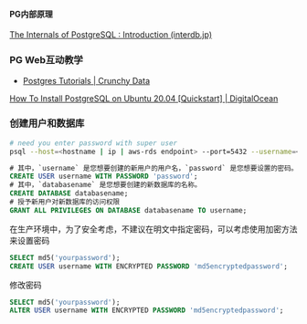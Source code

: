 #### PG内部原理

[The Internals of PostgreSQL : Introduction (interdb.jp)](https://www.interdb.jp/pg/)

### PG Web互动教学

- [Postgres Tutorials | Crunchy Data](https://www.crunchydata.com/developers/tutorials)



[How To Install PostgreSQL on Ubuntu 20.04 [Quickstart] | DigitalOcean](https://www.digitalocean.com/community/tutorials/how-to-install-postgresql-on-ubuntu-20-04-quickstart)


### 创建用户和数据库


```bash
# need you enter password with super user
psql --host=<hostname | ip | aws-rds endpoint> --port=5432 --username=<username> --password  --dbname=<database-name>
```

```sql
# 其中，`username` 是您想要创建的新用户的用户名，`password` 是您想要设置的密码。
CREATE USER username WITH PASSWORD 'password';
# 其中，`databasename` 是您想要创建的新数据库的名称。
CREATE DATABASE databasename;
# 授予新用户对新数据库的访问权限
GRANT ALL PRIVILEGES ON DATABASE databasename TO username;
```

在生产环境中，为了安全考虑，不建议在明文中指定密码，可以考虑使用加密方法来设置密码

```sql
SELECT md5('yourpassword');
CREATE USER username WITH ENCRYPTED PASSWORD 'md5encryptedpassword';
```

修改密码

```sql
SELECT md5('yourpassword');
ALTER USER username WITH ENCRYPTED PASSWORD 'md5encryptedpassword';
```